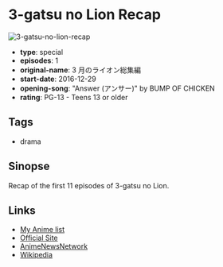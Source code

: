 # 3-gatsu no Lion Recap

![3-gatsu-no-lion-recap](https://cdn.myanimelist.net/images/anime/9/83593.jpg)

-   **type**: special
-   **episodes**: 1
-   **original-name**: 3 月のライオン総集編
-   **start-date**: 2016-12-29
-   **opening-song**: "Answer (アンサー)" by BUMP OF CHICKEN
-   **rating**: PG-13 - Teens 13 or older

## Tags

-   drama

## Sinopse

Recap of the first 11 episodes of 3-gatsu no Lion.

## Links

-   [My Anime list](https://myanimelist.net/anime/34647/3-gatsu_no_Lion_Recap)
-   [Official Site](http://www.3lion-anime.com/)
-   [AnimeNewsNetwork](http://www.animenewsnetwork.com/encyclopedia/anime.php?id=18166)
-   [Wikipedia](https://en.wikipedia.org/wiki/March_Comes_in_like_a_Lion)
